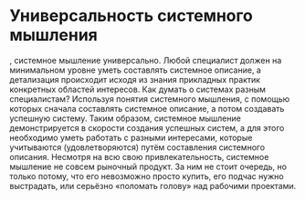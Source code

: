 # Универсальность системного мышления

, системное мышление универсально. Любой специалист должен на минимальном уровне уметь составлять системное описание, а детализация происходит исходя из знания прикладных практик конкретных областей интересов.
Как думать о системах разным специалистам? Используя понятия системного мышления, с помощью которых сначала составлять системное описание, а потом создавать успешную систему.
Таким образом, системное мышление демонстрируется в скорости создания успешных систем, а для этого необходимо уметь работать с разными интересами, которые учитываются (удовлетворяются) путём составления системного описания. Несмотря на всю свою привлекательность, системное мышление не совсем рыночный продукт. За ним не стоит очередь, но только потому, что его невозможно просто купить, его подчас нужно выстрадать, или серьёзно «поломать голову» над рабочими проектами.
